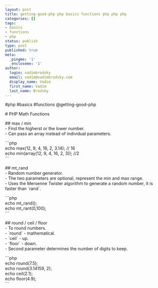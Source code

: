 ```yaml
---
layout: post
title: getting-good-php php basics functions php php php
categories: []
tags:
- basics
- functions
- php
status: publish
type: post
published: true
meta:
  _pingme: '1'
  _encloseme: '1'
author:
  login: vadimbrodsky
  email: vadim@vadimbrodsky.com
  display_name: Vadim
  first_name: Vadim
  last_name: Brodsky
---
```

<p>#php #basics #functions @getting-good-php</p>
<p># PHP Math Functions</p>
<p>## max / min<br />
- Find the higherst or the lower number.<br />
- Can pass an array instead of individual parameters.</p>
<p>```php<br />
echo max(12, 9, 4, 16, 2, 3.14);    // 16<br />
echo min(array(12, 9, 4, 16, 2, 3));    //2<br />
```</p>
<p>## mt_rand<br />
- Random number generator.<br />
- The two parameters are optional, represent the min and max range.<br />
- Uses the Mersenne Twister algorithm to generate a random number, it is faster than `rand`.</p>
<p>```php<br />
echo mt_rand();<br />
echo mt_rant(0,100);<br />
```</p>
<p>## round / ceil / floor<br />
- To round numbers.<br />
- `round` - mathematical.<br />
- `ceil` - up.<br />
- `floor` - down.<br />
- Second parameter determines the number of digits to keep.</p>
<p>```php<br />
echo round(7.5);<br />
echo round(3.14159, 2);<br />
echo ceil(2.1);<br />
echo floor(4.9);<br />
```</p>
